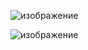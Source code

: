 ![изображение](https://github.com/mahadidot/DEVIL-TWIN_esp8266/assets/75444993/3ffa8785-4074-461a-be72-ff416c8c9bd7)

![изображение](https://github.com/mahadidot/DEVIL-TWIN_esp8266/assets/75444993/8453e6e9-df2f-4ceb-8019-272cf7303387)

